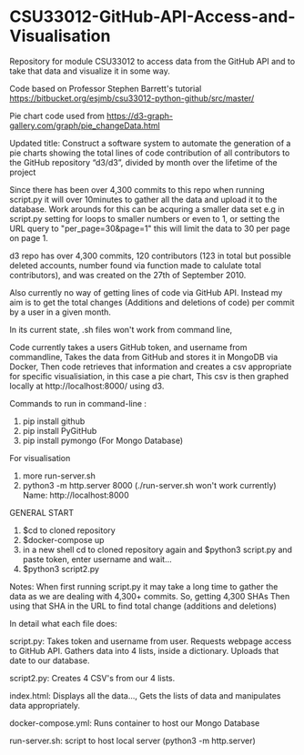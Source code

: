 # CSU33012-GitHub-API-Access-and-Visualisation
Repository for module CSU33012 to access data from the GitHub API and to take that data and visualize it in some way.

Code based on Professor Stephen Barrett's tutorial
https://bitbucket.org/esjmb/csu33012-python-github/src/master/

Pie chart code used from
https://d3-graph-gallery.com/graph/pie_changeData.html

Updated title: Construct a software system to automate the generation of a pie charts showing the total lines of code contribution of all contributors to the GitHub repository “d3/d3”, divided by month over the lifetime of the project

Since there has been over 4,300 commits to this repo when running script.py it will over 10minutes to gather all the data and upload it to the database.
Work arounds for this can be acquring a smaller data set e.g in script.py setting for loops to smaller numbers or even to 1, or setting the URL query to "per_page=30&page=1" this will limit the data to 30 per page on page 1. 

d3 repo has over 4,300 commits, 120 contributors (123 in total but possible deleted accounts, number found via function made to calulate total contributors), and was created on the 27th of September 2010.

Also currently no way of getting lines of code via GitHub API. Instead my aim is to get the total changes (Additions and deletions of code) per commit by a user in a given month.

In its current state, .sh files won't work from command line,

Code currently takes a users GitHub token, and username from commandline,
Takes the data from GitHub and stores it in MongoDB via Docker,
Then code retrieves that information and creates a csv appropriate for specific visualisiation, in this case a pie chart,
This csv is then graphed locally at http://localhost:8000/ using d3.

Commands to run in command-line :
1) pip install github
2) pip install PyGitHub
3) pip install pymongo (For Mongo Database)

For visualisation
1) more run-server.sh
2) python3 -m http.server 8000   (./run-server.sh won't work currently)
Name: http://localhost:8000

GENERAL START
1) $cd to cloned repository
2) $docker-compose up
3) in a new shell cd to cloned repository again and $python3 script.py and paste token, enter username and wait... 
4) $python3 script2.py

Notes:
When first running script.py it may take a long time to gather the data as we are 
dealing with 4,300+ commits.
So, getting 4,300 SHAs
Then using that SHA in the URL to find total change (additions and deletions)

In detail what each file does:

script.py: Takes token and username from user.
Requests webpage access to GitHub API.
Gathers data into 4 lists, inside a dictionary. 
Uploads that date to our database.

script2.py: Creates 4 CSV's from our 4 lists.

index.html: Displays all the data...,
Gets the lists of data and manipulates data appropriately.

docker-compose.yml: Runs container to host our Mongo Database

run-server.sh: script to host local server 
(python3 -m http.server)


